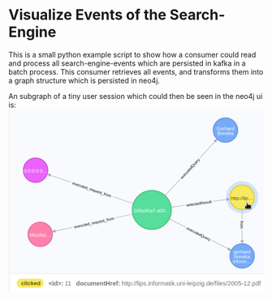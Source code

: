 # Visualize Events of the Search-Engine

This is a small python example script to show how a consumer could read and process
all search-engine-events which are persisted in kafka in a batch process.
This consumer retrieves all events, and transforms them into a graph structure which is
persisted in neo4j.

An subgraph of a tiny user session which could then be seen in the neo4j ui is:
![Screenshot of a User-Session-Graph](example_user_session_graph.png "A Screenshot of a User-Session-Graph")
